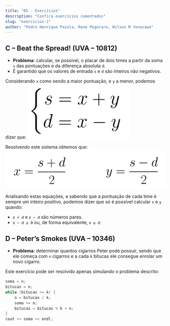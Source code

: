 ```yaml
---
title: "05 - Exercícios"
description: "Confira exercícios comentados"
slug: "exercicios-1"
author: "Pedro Henrique Paiola, Rene Pegoraro, Wilson M Yonezawa"
---
```

## C – Beat the Spread! (UVA – 10812)

- **Problema**: calcular, se possível, o placar de dois times a partir da soma `s` das pontuações e da diferença absoluta `d`.
- É garantido que os valores de entrada `s` e `d` são inteiros não negativos.

Considerando `x` como sendo a maior pontuação, e `y` a menor, podemos dizer que:
![img1](img1.png)

Resolvendo este sistema obtemos que:
![img2](img2.png)

Analisando estas equações, e sabendo que a pontuação de cada time é sempre um inteiro positivo, podemos dizer que só é possível calcular `x` e `y` quando:
- `𝑠 + 𝑑` e `𝑠 − 𝑑` são números pares.
- `𝑠 − 𝑑 ≥ 0` ou, de forma equivalente, `𝑠 ≥ 𝑑`.

## D – Peter’s Smokes (UVA – 10346)

- **Problema**: determinar quantos cigarros Peter pode possuir, sendo que ele começa com `n` cigarros e a cada `k` bitucas ele consegue enrolar um novo cigarro.

Este exercício pode ser resolvido apenas simulando o problema descrito:

```cpp
soma = n;
bitucas = n;
while (bitucas >= k) {
    n = bitucas / k;
    soma += n;
    bitucas = bitucas % k + n;
}
cout << soma << endl;

